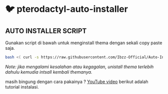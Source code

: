 # :bird: pterodactyl-auto-installer


## AUTO INSTALLER SCRIPT

Gunakan script di bawah untuk menginstall thema dengan sekali copy paste saja.

```bash
bash <( curl -s https://raw.githubusercontent.com/Ibzz-Official/Auto-Install-Theme-By-Ibzz/main/install.sh)
```

_Note: jika mengalami kesalahan atau kegagalan, unistall thema terlebih dahulu kemudia intsall kembali themanya._

masih bingung dengan cara pakainya ? [YouTube video](https://www.youtube.com/@foxstore_id
) berikut adalah tutorial instalasi.

